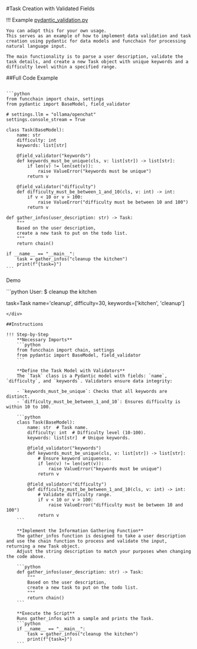 #Task Creation with Validated Fields

!!! Example
    [pydantic_validation.py](https://github.com/shroominic/funcchain/blob/main/examples/pydantic_validation.py)

    You can adapt this for your own usage.
    This serves as an example of how to implement data validation and task creation using pydantic for data models and funcchain for processing natural language input.

    The main functionality is to parse a user description, validate the task details, and create a new Task object with unique keywords and a difficulty level within a specified range.

##Full Code Example
<pre><code id="codeblock">
```python
from funcchain import chain, settings
from pydantic import BaseModel, field_validator

# settings.llm = "ollama/openchat"
settings.console_stream = True

class Task(BaseModel):
    name: str
    difficulty: int
    keywords: list[str]

    @field_validator("keywords")
    def keywords_must_be_unique(cls, v: list[str]) -> list[str]:
        if len(v) != len(set(v)):
            raise ValueError("keywords must be unique")
        return v

    @field_validator("difficulty")
    def difficulty_must_be_between_1_and_10(cls, v: int) -> int:
        if v < 10 or v > 100:
            raise ValueError("difficulty must be between 10 and 100")
        return v

def gather_infos(user_description: str) -> Task:
    """
    Based on the user description,
    create a new task to put on the todo list.
    """
    return chain()

if __name__ == "__main__":
    task = gather_infos("cleanup the kitchen")
    print(f"{task=}")
```
</code></pre>

Demo
<div class="termy">
```python
User:
$ cleanup the kitchen

task=Task
name='cleanup',
difficulty=30,
keywords=['kitchen', 'cleanup']
```
</div>

##Instructions

!!! Step-by-Step
    **Necessary Imports**
    ```python
	from funcchain import chain, settings
	from pydantic import BaseModel, field_validator
    ```

    **Define the Task Model with Validators**
    The `Task` class is a Pydantic model with fields: `name`, `difficulty`, and `keywords`. Validators ensure data integrity:

    - `keywords_must_be_unique`: Checks that all keywords are distinct.
    - `difficulty_must_be_between_1_and_10`: Ensures difficulty is within 10 to 100.

    ```python
    class Task(BaseModel):
        name: str  # Task name.
        difficulty: int  # Difficulty level (10-100).
        keywords: list[str]  # Unique keywords.

        @field_validator("keywords")
        def keywords_must_be_unique(cls, v: list[str]) -> list[str]:
            # Ensure keyword uniqueness.
            if len(v) != len(set(v)):
                raise ValueError("keywords must be unique")
            return v

        @field_validator("difficulty")
        def difficulty_must_be_between_1_and_10(cls, v: int) -> int:
            # Validate difficulty range.
            if v < 10 or v > 100:
                raise ValueError("difficulty must be between 10 and 100")
            return v
    ```

    **Implement the Information Gathering Function**
    The gather_infos function is designed to take a user description and use the chain function to process and validate the input, returning a new Task object.
    Adjust the string description to match your purposes when changing the code above.

    ```python
    def gather_infos(user_description: str) -> Task:
	    """
	    Based on the user description,
	    create a new task to put on the todo list.
	    """
	    return chain()
    ```

    **Execute the Script**
    Runs gather_infos with a sample and prints the Task.
    ```python
	if __name__ == "__main__":
	    task = gather_infos("cleanup the kitchen")
	    print(f"{task=}")
    ```
